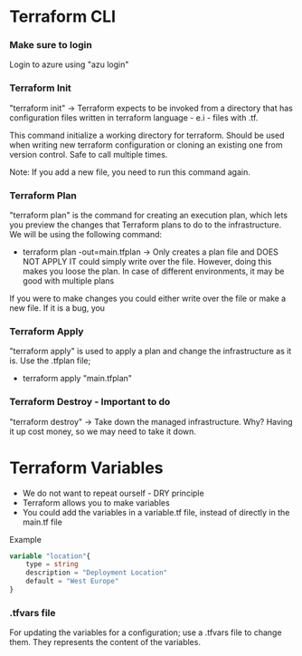 # Terraform CLI

### Make sure to login 
Login to azure using "azu login"


### Terraform Init
"terraform init" -> Terraform expects to be invoked from a directory that has configuration files written in terraform language - e.i - files with .tf. 

This command initialize a working directory for terraform. Should be used when writing new terraform configuration or cloning an existing one from version control. Safe to call multiple times. 

Note: If you add a new file, you need to run this command again. 


### Terraform Plan
"terraform plan" is the command for creating an execution plan, which lets you preview the changes that Terraform plans to do to the infrastructure. We will be using the following command:

- terraform plan -out=main.tfplan -> Only creates a plan file and DOES NOT APPLY IT could simply write over the file. However, doing this makes you loose the plan. In case of different environments, it may be good with multiple plans

If you were to make changes you could either write over the file or make a new file. If it is a bug, you 

### Terraform Apply
"terraform apply" is used to apply a plan and change the infrastructure as it is. Use the .tfplan file;

- terraform apply "main.tfplan"


### Terraform Destroy - Important to do 
"terraform destroy" -> Take down the managed infrastructure. Why? Having it up cost money, so we may need to take it down.


# Terraform Variables

- We do not want to repeat ourself - DRY principle 
- Terraform allows you to make variables 
- You could add the variables in a variable.tf file, instead of directly in the main.tf file

Example 

```terraform
variable "location"{
    type = string
    description = "Deployment Location"
    default = "West Europe"
}

```


### .tfvars file 

For updating the variables for a configuration; use a .tfvars file to change them. 
They represents the content of the variables. 
